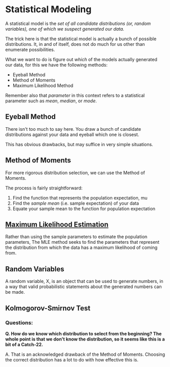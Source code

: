 # Statistical Modeling

A statistical model is the *set of all candidate distributions (or, random
variables), one of which we suspect generated our data.*

The trick here is that the statistical model is actually a bunch of possible
distributions. It, in and of itself, does not do much for us other than
enumerate possibilities.

What we want to do is figure out *which* of the models actually generated our
data, for this we have the following methods:

  - Eyeball Method
  - Method of Moments
  - Maximum Likelihood Method

Remember also that *parameter* in this context refers to a statistical
parameter such as *mean*, *median*, or *mode*.

## Eyeball Method

There isn't too much to say here. You draw a bunch of candidate distributions
against your data and eyeball which one is closest.

This has obvious drawbacks, but may suffice in very simple situations.

## Method of Moments

For more rigorous distribution selection, we can use the Method of Moments.

The process is fairly straightforward:

  1. Find the function that represents the population expectation, mu
  2. Find the *sample mean* (i.e. sample expectation) of your data
  3. Equate your sample mean to the function for population expectation

## [Maximum Likelihood Estimation](https://en.wikipedia.org/wiki/Maximum_likelihood_estimation)

Rather than using the sample parameters to estimate the population parameters,
The MLE method seeks to find the parameters that represent the distribution
from which the data has a maximum likelihood of coming from.

## Random Variables

A random variable, X, is an object that can be used to generate numbers, in a
way that valid probabilistic statements about the generated numbers can be made.

## Kolmogorov-Smirnov Test


### Questions:

**Q. How do we know which distribution to select from the beginning? The whole
point is that we don't know the distribution, so it seems like this is a bit of
a Catch-22.**

A. That is an acknowledged drawback of the Method of Moments. Choosing the
correct distribution has a lot to do with how effective this is.
